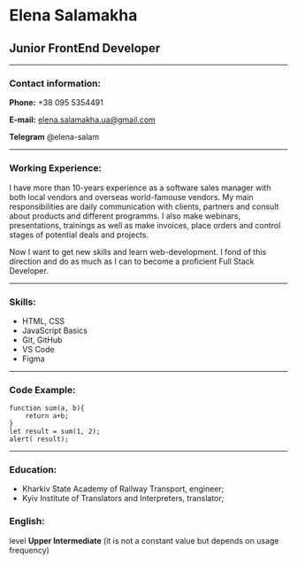 # Elena Salamakha

## Junior FrontEnd Developer  

----------------------------
### Contact information:

**Phone:** +38 095 5354491  

**E-mail:** elena.salamakha.ua@gmail.com  

**Telegram** @elena-salam  

----------------------------------------

### Working Experience:
I have more than 10-years experience as a software sales manager with both local vendors and overseas world-famouse vendors. My main responsibilities are daily communication with clients, partners and consult about products and different programms. I also make webinars, presentations, trainings as well as make invoices, place orders and control stages of potential deals and projects.   

Now I want to get new skills and learn web-development. I fond of this direction and do as much as I can to become a proficient Full Stack Developer.  

---
### Skills:
* HTML, CSS
* JavaScript Basics
* Git, GitHub
* VS Code
* Figma
--------------------
### Code Example:
```
function sum(a, b){  
    return a+b;  
}
let result = sum(1, 2);  
alert( result);
```
---
### Education:
* Kharkiv State Academy of Railway Transport, engineer;
* Kyiv Institute of Translators and Interpreters, translator;  

### English:  
level **Upper Intermediate** (it is not a constant value but depends on usage frequency)